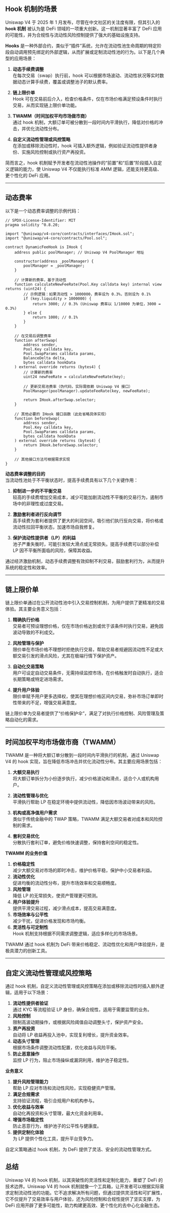 ## Hook 机制的场景

Uniswap V4 于 2025 年 1 月发布，尽管在中文社区的关注度有限，但其引入的 **hook 机制** 被认为是 DeFi 领域的一项重大创新。这一机制显著丰富了 DeFi 应用的可能性，并为合规性与流动性风险控制提供了强大的基础设施支持。

**Hooks** 是一种外部合约，类似于“插件”系统，允许在流动性池生命周期的特定阶段自动调用预先绑定的外部逻辑，从而扩展或定制流动性池的行为。以下是几个典型的应用场景：

1. **动态手续费调整**  
   在每次交易（swap）执行前，hook 可以根据市场波动、流动性状况等实时数据动态计算手续费，覆盖或调整池子的默认费率。

2. **链上限价单**  
   Hook 可在交易前后介入，检查价格条件，仅在市场价格满足预设条件时执行交易，从而实现链上限价单功能。

3. **TWAMM（时间加权平均市场做市商）**  
   通过 hook 机制，大额订单可被分散到一段时间内平滑执行，降低对价格的冲击，并优化流动性分布。

4. **自定义流动性管理或风控策略**  
   在添加或移除流动性时，hook 可插入额外逻辑，例如验证流动性提供者身份、实施风险控制或执行资产再投资。

简而言之，hook 机制赋予开发者在流动性池操作的“前置”和“后置”阶段插入自定义逻辑的能力，使 Uniswap V4 不仅能执行标准 AMM 逻辑，还能支持更高级、更个性化的 DeFi 应用。

---

## 动态费率

以下是一个动态费率调整的示例代码：

```solidity
// SPDX-License-Identifier: MIT
pragma solidity ^0.8.20;

import "@uniswap/v4-core/contracts/interfaces/IHook.sol";
import "@uniswap/v4-core/contracts/Pool.sol";

contract DynamicFeeHook is IHook {
    address public poolManager; // Uniswap V4 PoolManager 地址

    constructor(address _poolManager) {
        poolManager = _poolManager;
    }

    // 计算新的费率，基于流动性
    function calculateNewFeeRate(Pool.Key calldata key) internal view returns (uint24) {
        // 示例逻辑：如果流动性 > 1000000，费率设为 0.3%，否则设为 0.1%
        if (key.liquidity > 1000000) {
            return 3000; // 0.3% (Uniswap 费率以 1/10000 为单位，3000 = 0.3%)
        } else {
            return 1000; // 0.1%
        }
    }

    // 在交易后调整费率
    function afterSwap(
        address sender,
        Pool.Key calldata key,
        Pool.SwapParams calldata params,
        BalanceDelta delta,
        bytes calldata hookData
    ) external override returns (bytes4) {
        // 计算新的费率
        uint24 newFeeRate = calculateNewFeeRate(key);

        // 更新交易池费率（伪代码，实际需依赖 Uniswap V4 接口）
        PoolManager(poolManager).updateFeeRate(key, newFeeRate);

        return IHook.afterSwap.selector;
    }

    // 其他必要的 IHook 接口函数（此处省略具体实现）
    function beforeSwap(
        address sender,
        Pool.Key calldata key,
        Pool.SwapParams calldata params,
        bytes calldata hookData
    ) external override returns (bytes4) {
        return IHook.beforeSwap.selector;
    }

    // 其他接口方法可根据需求实现
}
```

**动态费率调整的目的**  
当流动性池处于不平衡状态时，提高手续费具有以下几个关键作用：

1. **抑制进一步的不平衡交易**  
   较高的手续费增加交易成本，减少可能加剧流动性不平衡的交易行为，遏制市场中的非理性或过度交易。

2. **激励套利者进行反向调节**  
   高手续费为套利者提供了更大的利润空间，吸引他们执行反向交易，将价格或流动性拉回平衡状态，加速市场自我修复。

3. **保护流动性提供者（LP）的利益**  
   池子严重失衡时，可能引发较大滑点或无常损失。提高手续费可以部分补偿 LP 因不平衡所面临的风险，保障其收益。

通过经济激励机制，动态手续费调整有效抑制不利交易，鼓励套利行为，从而提升系统的稳定性和效率。

---

## 链上限价单

链上限价单通过在公开流动性池中引入交易控制机制，为用户提供了更精准的交易体验。其主要业务意义包括：

1. **精确执行价格**  
   交易者可预设理想价格，仅在市场价格达到或优于该条件时执行交易，避免因波动导致的不利成交。

2. **风险管理与保护**  
   限价单在市场价格不理想时拒绝执行交易，帮助交易者规避因流动性不足或大额交易引发的滑点风险，尤其在极端行情下保护资产。

3. **自动化交易策略**  
   用户可设定自动交易条件，无需持续监控市场，在价格触发时自动执行，适合长期策略或特定进场需求。

4. **提升用户体验**  
   限价单赋予用户更多选择权，使其在理想价格区间内交易，弥补市场订单即时性带来的不足，增强交易满意度。

链上限价单为交易者提供了“价格保护伞”，满足了对执行价格控制、风险管理及策略自动化的需求。

---

## 时间加权平均市场做市商（TWAMM）

TWAMM 是一种将大额订单分散到一段时间内平滑执行的机制，通过 Uniswap V4 的 hook 实现，旨在降低市场冲击并优化流动性分布。其主要应用场景包括：

1. **大额交易执行**  
   将大额订单拆分为小份逐步执行，减少价格波动和滑点，适合个人或机构用户。

2. **流动性管理与优化**  
   平滑执行帮助 LP 在稳定环境中提供流动性，降低因市场波动带来的风险。

3. **机构或高净值用户需求**  
   类似于传统金融中的 TWAP 策略，TWAMM 满足大额交易者对成本和风险控制的需求。

4. **套利交易优化**  
   分散执行套利订单，避免价格快速调整，保持套利空间的稳定性。

**TWAMM 的业务价值**  
1. **价格稳定性**  
   减少大额交易对市场的即时冲击，维护价格平稳，保护中小交易者利益。  
2. **流动性优化**  
   促进均衡的流动性分布，提升市场效率和交易顺畅度。  
3. **风险管理**  
   降低 LP 的无常损失，使资产管理更可预测。  
4. **用户体验提升**  
   提供平滑交易过程，减少滑点成本，提高交易满意度。  
5. **市场效率与公平性**  
   减少干扰，促进价格发现和市场均衡。  
6. **灵活性与可定制性**  
   Hook 机制支持根据不同需求调整逻辑，适应多样化的市场场景。

TWAMM 通过 hook 机制为 DeFi 带来价格稳定、流动性优化和用户体验提升，是极具潜力的创新工具。

---

## 自定义流动性管理或风控策略

通过 hook 机制，自定义流动性管理或风控策略在添加或移除流动性时插入额外逻辑，适用于以下场景：

1. **流动性提供者验证**  
   通过 KYC 等流程验证 LP 身份，确保合规性，适用于需要监管的业务。  
2. **风险控制**  
   限制高波动期操作，或根据风险阈值自动调整头寸，保护资产安全。  
3. **资产再投资**  
   自动将 LP 收益再投入池中，实现复利增长，提升资金效率。  
4. **动态头寸管理**  
   根据市场条件调整流动性配置，优化收益与风险平衡。  
5. **防止恶意操作**  
   监控 LP 行为，阻止市场操纵或漏洞利用，维护池子稳定性。

**业务意义**  
1. **提升风险管理能力**  
   帮助 LP 应对市场和流动性风险，实现稳健资产管理。  
2. **满足合规需求**  
   支持验证流程，吸引合规用户和机构参与。  
3. **优化收益与效率**  
   自动化再投资和头寸管理，最大化资金利用率。  
4. **增强市场稳定性**  
   防止恶意行为，维护池子的公平性与健康度。  
5. **提供定制化体验**  
   为 LP 提供个性化工具，提升平台竞争力。

自定义策略通过 hook 机制，为 DeFi 提供了灵活、安全的流动性管理方式。

## 总结

Uniswap V4 的 hook 机制，以其突破性的灵活性和定制化能力，重塑了 DeFi 的技术边界。Uniswap V4 的 hook 机制就像一个工具箱，让开发者可以根据实际需求定制流动性池的功能。它不追求解决所有问题，但通过提供灵活性和可扩展性，它不仅提升了交易效率与用户体验，还为风险控制和合规性提供了坚实支撑，为 DeFi 应用开辟了更多可能性，助力构建更高效、更个性化的去中心化金融生态。
